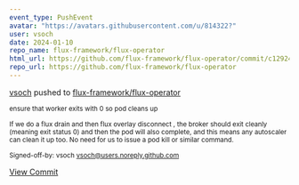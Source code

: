 ```yaml
---
event_type: PushEvent
avatar: "https://avatars.githubusercontent.com/u/814322?"
user: vsoch
date: 2024-01-10
repo_name: flux-framework/flux-operator
html_url: https://github.com/flux-framework/flux-operator/commit/c129246122f46214ffa2e2144c44e4bd677cd16d
repo_url: https://github.com/flux-framework/flux-operator
---
```


<a href='https://github.com/vsoch' target='_blank'>vsoch</a> pushed to <a href='https://github.com/flux-framework/flux-operator' target='_blank'>flux-framework/flux-operator</a>

<small>ensure that worker exits with 0 so pod cleans up

If we do a flux drain <node> <reason> and then flux overlay disconnect <node>,
the broker should exit cleanly (meaning exit status 0) and then the pod will
also complete, and this means any autoscaler can clean it up too. No need for
us to issue a pod kill or similar command.

Signed-off-by: vsoch <vsoch@users.noreply.github.com></small>

<a href='https://github.com/flux-framework/flux-operator/commit/c129246122f46214ffa2e2144c44e4bd677cd16d' target='_blank'>View Commit</a>